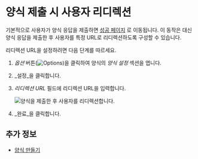 # 양식 제출 시 사용자 리디렉션

기본적으로 사용자가 양식 응답을 제출하면 [성공 페이지](../creating-and-managing-forms/creating-forms.md#adding-a-success-page) 로 이동됩니다. 이 동작은 대신 양식 응답을 제출한 후 사용자를 특정 URL로 리디렉션하도록 구성할 수 있습니다.

리디렉션 URL을 설정하려면 다음 단계를 따르세요.

1. *옵션* 버튼(![Options](../../../images/icon-actions.png))을 클릭하여 양식의 _양식 설정_ 섹션을 엽니다.
1. _설정_을 클릭합니다.
1. _리디렉션 URL_ 필드에 리디렉션 URL을 입력합니다.

    ![양식을 제출한 후 사용자를 리디렉션합니다.](./redirecting-users-on-form-submission/images/01.png)

1. _완료_을 클릭합니다.

## 추가 정보

* [양식 만들기](../creating-and-managing-forms/creating-forms.md)
